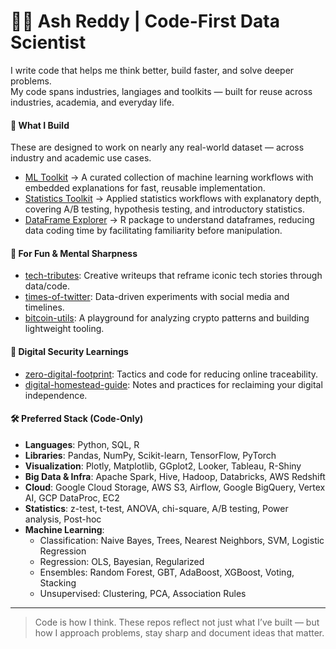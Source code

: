 # 👨‍💻 Ash Reddy | Code-First Data Scientist

I write code that helps me think better, build faster, and solve deeper problems.  
My code spans industries, langiages and toolkits — built for reuse across industries, academia, and everyday life.

#### 🧱 What I Build
These are designed to work on nearly any real-world dataset — across industry and academic use cases.
- [ML Toolkit](https://github.com/ashrithssreddy/ml-toolkit) → A curated collection of machine learning workflows with embedded explanations for fast, reusable implementation.
- [Statistics Toolkit](https://github.com/ashrithssreddy/statistics-toolkit) → Applied statistics workflows with explanatory depth, covering A/B testing, hypothesis testing, and introductory statistics.
- [DataFrame Explorer](https://github.com/ashrithssreddy/dataframe-explorer) → R package to understand dataframes, reducing data coding time by facilitating familiarity before manipulation.

#### 🧠 For Fun & Mental Sharpness
- [tech-tributes](https://github.com/ashrithssreddy/tech-tributes): Creative writeups that reframe iconic tech stories through data/code.
- [times-of-twitter](https://github.com/ashrithssreddy/times-of-twitter): Data-driven experiments with social media and timelines.
- [bitcoin-utils](https://github.com/ashrithssreddy/bitcoin-utils): A playground for analyzing crypto patterns and building lightweight tooling.

#### 🔐 Digital Security Learnings
- [zero-digital-footprint](https://github.com/ashrithssreddy/zero-digital-footprint): Tactics and code for reducing online traceability.
- [digital-homestead-guide](https://github.com/ashrithssreddy/digital-homestead-guide): Notes and practices for reclaiming your digital independence.

#### 🛠 Preferred Stack (Code-Only)

- **Languages**: Python, SQL, R  
- **Libraries**: Pandas, NumPy, Scikit-learn, TensorFlow, PyTorch
- **Visualization**: Plotly, Matplotlib, GGplot2, Looker, Tableau, R-Shiny
- **Big Data & Infra**: Apache Spark, Hive, Hadoop, Databricks, AWS Redshift  
- **Cloud**: Google Cloud Storage, AWS S3, Airflow, Google BigQuery, Vertex AI, GCP DataProc, EC2  
- **Statistics**: z-test, t-test, ANOVA, chi-square, A/B testing, Power analysis, Post-hoc  
- **Machine Learning**: 
  - Classification: Naive Bayes, Trees, Nearest Neighbors, SVM, Logistic Regression  
  - Regression: OLS, Bayesian, Regularized  
  - Ensembles: Random Forest, GBT, AdaBoost, XGBoost, Voting, Stacking  
  - Unsupervised: Clustering, PCA, Association Rules  

---

> Code is how I think. These repos reflect not just what I’ve built — but how I approach problems, stay sharp and document ideas that matter.
